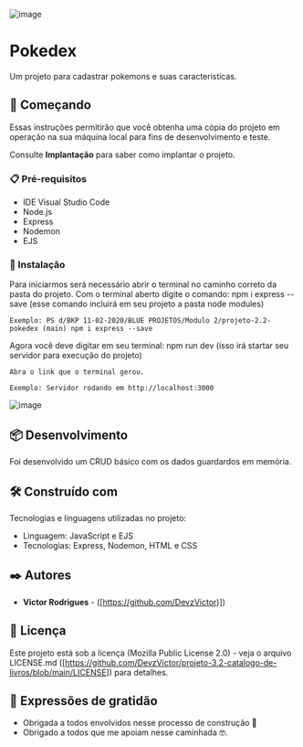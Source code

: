 ![image](https://user-images.githubusercontent.com/91481122/171306730-3f4c3155-b396-45b8-bd35-cd587efe8a2b.png)

# Pokedex

Um projeto para cadastrar pokemons e suas caracteristicas.

## 🚀 Começando

Essas instruções permitirão que você obtenha uma cópia do projeto em operação na sua máquina local para fins de desenvolvimento e teste.

Consulte **Implantação** para saber como implantar o projeto.

### 📋 Pré-requisitos

* IDE Visual Studio Code
* Node.js
* Express
* Nodemon
* EJS

### 🔧 Instalação

Para iniciarmos será necessário abrir o terminal no caminho correto da pasta do projeto.
Com o terminal aberto digite o comando: npm i express  --save (esse comando incluirá em seu projeto a pasta node modules)

```
Exemplo: PS d/BKP 11-02-2020/BLUE PROJETOS/Modulo 2/projeto-2.2-pokedex (main) npm i express --save
```

Agora você deve digitar em seu terminal: npm run dev (isso irá startar seu servidor para execução do projeto)

```
Abra o link que o terminal gerou.

Exemplo: Servidor rodando em http://localhost:3000
```

![image](https://user-images.githubusercontent.com/91481122/181997042-022e7fb0-e9a1-4ce9-a922-7f2b0793d364.png)

## 📦 Desenvolvimento

Foi desenvolvido um CRUD básico com os dados guardardos em memória.

## 🛠️ Construído com

Tecnologias e linguagens utilizadas no projeto:

* Linguagem: JavaScript e EJS
* Tecnologias: Express, Nodemon, HTML e CSS

## ✒️ Autores

* **Victor Rodrigues** - ([https://github.com/DevzVictor)])

## 📄 Licença

Este projeto está sob a licença (Mozilla Public License 2.0) - veja o arquivo LICENSE.md ([https://github.com/DevzVictor/projeto-3.2-catalogo-de-livros/blob/main/LICENSE]) para detalhes.

## 🎁 Expressões de gratidão

* Obrigada a todos envolvidos nesse processo de construção 📢
* Obrigado a todos que me apoiam nesse caminhada 🤓.

